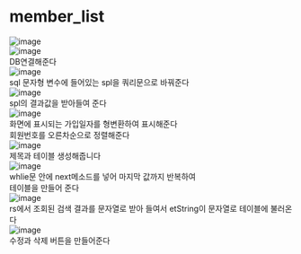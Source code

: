 # member_list
![image](https://user-images.githubusercontent.com/102035198/186581464-296708a9-3c5b-428d-a41e-ea7a2a7aef22.png)<br>
![image](https://user-images.githubusercontent.com/102035198/186563757-69be2139-48e4-4c7b-a60f-2855c1f53746.png)<br>
DB연결해준다<br>
![image](https://user-images.githubusercontent.com/102035198/186563813-c3a2bf78-e029-4d61-b49c-a794d27914c3.png)<br>
sql 문자형 변수에 들어있는 spl을 쿼리문으로 바꿔준다<br>
![image](https://user-images.githubusercontent.com/102035198/186563874-f9d9d69d-6709-407c-98a1-2e8cd93b12dd.png)<br>
spl의 결과값을 받아들여 준다<br>
![image](https://user-images.githubusercontent.com/102035198/186561546-5be2d164-ad2f-49ab-86a0-766c2a36dc0d.png)<br>
화면에 표시되는 가입일자를 형변환하여 표시해준다<br>
회원번호를 오른차순으로 정렬해준다<br>
![image](https://user-images.githubusercontent.com/102035198/186562735-91fa32d4-fbd7-4b0a-a56f-014f5f53af99.png)<br>
제목과 테이블 생성해줍니다<br>
![image](https://user-images.githubusercontent.com/102035198/186560862-fa36bb5e-c333-4b9e-809a-9d6d4d235b78.png)<br>
whlie문 안에 next메소드를 넣어 마지막 값까지 반복하여<br>
테이블을 만들어 준다<br>
![image](https://user-images.githubusercontent.com/102035198/186560961-b420ae00-5d2d-4eae-b5fd-19318952d43b.png)<br>
rs에서 조회된 검색 결과를 문자열로 받아 들여서 etString이 문자열로 테이블에 불러온다<br>
![image](https://user-images.githubusercontent.com/102035198/186560918-17512820-df8f-45ca-8080-8420b1b61af4.png)<br>
수정과 삭제 버튼을 만들어준다<br>
